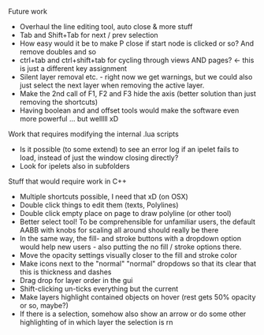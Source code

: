 Future work
- Overhaul the line editing tool, auto close & more stuff
- Tab and Shift+Tab for next / prev selection
- How easy would it be to make P close if start node is clicked or so? And remove doubles and so
- ctrl+tab and ctrl+shift+tab for cycling through views AND pages? <- this is just a different key assignment
- Silent layer removal etc. - right now we get warnings, but we could also just select the next layer when removing the active layer. 
- Make the 2nd call of F1, F2 and F3 hide the axis (better solution than just removing the shortcuts)
- Having boolean and and offset tools would make the software even more powerful ... but welllll xD

Work that requires modifying the internal .lua scripts
- Is it possible (to some extend) to see an error log if an ipelet fails to load, instead of just the window closing directly?
- Look for ipelets also in subfolders

Stuff that would require work in C++
- Multiple shortcuts possible, I need that xD (on OSX)
- Double click things to edit them (texts, Polylines)
- Double click empty place on page to draw polyline (or other tool)
- Better select tool! To be comprehensible for unfamiliar users, the default AABB with knobs for scaling all around should really be there
- In the same way, the fill- and stroke buttons with a dropdown option would help new users - also putting the no fill / stroke options there. 
- Move the opacity settings visually closer to the fill and stroke color
- Make icons next to the "normal" "normal" dropdows so that its clear that this is thickness and dashes
- Drag drop for layer order in the gui
- Shift-clicking un-ticks everything but the current 
- Make layers highlight contained objects on hover (rest gets 50% opacity or so, maybe?)
- If there is a selection, somehow also show an arrow or do some other highlighting of in which layer the selection is rn